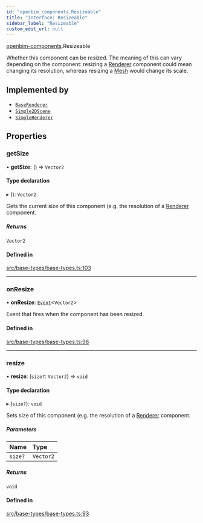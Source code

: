 ```yaml
---
id: "openbim_components.Resizeable"
title: "Interface: Resizeable"
sidebar_label: "Resizeable"
custom_edit_url: null
---
```


[openbim-components](../modules/openbim_components.md).Resizeable

Whether this component can be resized. The meaning of this can vary depending
on the component: resizing a
[Renderer](https://threejs.org/docs/#api/en/renderers/WebGLRenderer)
component could mean changing its resolution, whereas resizing a
[Mesh](https://threejs.org/docs/#api/en/objects/Mesh) would change its scale.

## Implemented by

- [`BaseRenderer`](../classes/openbim_components.BaseRenderer.md)
- [`Simple2DScene`](../classes/openbim_components.Simple2DScene.md)
- [`SimpleRenderer`](../classes/openbim_components.SimpleRenderer.md)

## Properties

### getSize

• **getSize**: () => `Vector2`

#### Type declaration

▸ (): `Vector2`

Gets the current size of this component (e.g. the resolution of a
[Renderer](https://threejs.org/docs/#api/en/renderers/WebGLRenderer)
component.

##### Returns

`Vector2`

#### Defined in

[src/base-types/base-types.ts:103](https://github.com/ThatOpen/engine_components/blob/444e81a/src/base-types/base-types.ts#L103)

---

### onResize

• **onResize**: [`Event`](../classes/openbim_components.Event.md)<`Vector2`\>

Event that fires when the component has been resized.

#### Defined in

[src/base-types/base-types.ts:96](https://github.com/ThatOpen/engine_components/blob/444e81a/src/base-types/base-types.ts#L96)

---

### resize

• **resize**: (`size?`: `Vector2`) => `void`

#### Type declaration

▸ (`size?`): `void`

Sets size of this component (e.g. the resolution of a
[Renderer](https://threejs.org/docs/#api/en/renderers/WebGLRenderer)
component.

##### Parameters

| Name    | Type      |
| :------ | :-------- |
| `size?` | `Vector2` |

##### Returns

`void`

#### Defined in

[src/base-types/base-types.ts:93](https://github.com/ThatOpen/engine_components/blob/444e81a/src/base-types/base-types.ts#L93)
